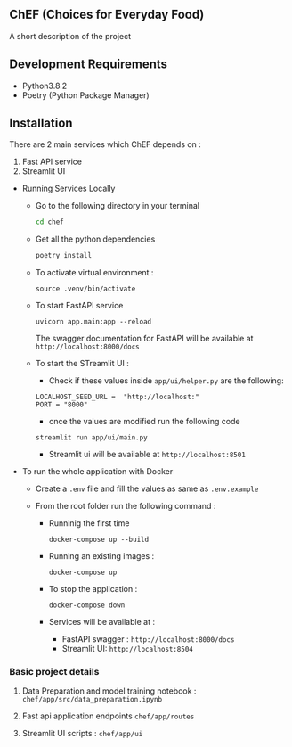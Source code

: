 ## ChEF (Choices for Everyday Food)

A short description of the project

## Development Requirements

- Python3.8.2
- Poetry (Python Package Manager)

## Installation

There are 2 main services which ChEF depends on : 

1. Fast API service
2. Streamlit UI


- Running Services Locally

  - Go to the following directory in your terminal
    ```zsh
    cd chef
    ```

  - Get all the python dependencies
    ```zsh
    poetry install
    ```

  - To activate virtual environment :
    ```
    source .venv/bin/activate
    ```

  - To start FastAPI service
    ```
    uvicorn app.main:app --reload
    ```
    The swagger documentation for FastAPI will be available at `http://localhost:8000/docs`

  - To start the STreamlit UI : 
    - Check if these values inside `app/ui/helper.py` are the following:
    ```
    LOCALHOST_SEED_URL =  "http://localhost:"
    PORT = "8000"
    ```

    - once the values are modified run the following code
    ```
    streamlit run app/ui/main.py
    ```
    - Streamlit ui will be available at `http://localhost:8501`

- To run the whole application with Docker 
  - Create a `.env` file and fill the values as same as `.env.example`
  - From the root folder run the following command : 
    
    - Runninig the first time
    
        ```
        docker-compose up --build
        ```

    - Running an existing images :
        ```
        docker-compose up
        ```

    - To stop the application :
        ```
        docker-compose down
        ```

    - Services will be available at :
      - FastAPI swagger : `http://localhost:8000/docs`
      - Streamlit UI: `http://localhost:8504`


### Basic project details

1. Data Preparation and model training notebook : `chef/app/src/data_preparation.ipynb`

2. Fast api application endpoints  `chef/app/routes`
3. Streamlit UI scripts : `chef/app/ui`